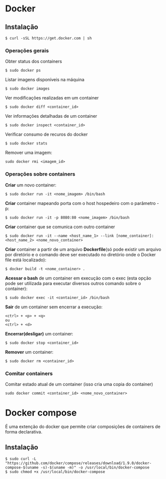 # Docker

## Instalação

```shell
$ curl -sSL https://get.docker.com | sh
```
### Operações gerais
Obter status dos containers
```shell
$ sudo docker ps
```

Listar imagens disponíveis na máquina
```shell
$ sudo docker images
```

Ver modificações realizadas em um container
```shell
$ sudo docker diff <container_id>
```

Ver informações detalhadas de um container
```shell
$ sudo docker inspect <container_id>
```

Verificar consumo de recuros do docker
```shell
$ sudo docker stats
```

Remover uma imagem:
```shell
sudo docker rmi <imagem_id>
```

### Operações sobre containers

**Criar** um novo container:
```shell
$ sudo docker run -it <nome_imagem> /bin/bash
```

**Criar** container mapeando porta com o host hospedeiro com o parâmetro -p:
```shell
$ sudo docker run -it -p 8080:80 <nome_imagem> /bin/bash
```

**Criar** container que se comunica com outro container
```shell
$ sudo docker run -it --name <host_name_1> --link [nome_container]:<host_name_2> <nome_novo_container>
```

**Criar** container a partir de um arquivo **Dockerfile**(só pode existir um arquivo por diretório e o comando deve ser executado no diretório onde o Docker file está localizado):
```shell
$ docker build -t <nome_container> .
```

**Acessar o bash** de um container em execução com o exec (esta opção pode ser utilizada para executar diversos outros comando sobre o container):
```
$ sudo docker exec -it <container_id> /bin/bash
```

**Sair** de um container sem encerrar a execução:
```shell
<ctrl> + <p> + <q>
ou
<ctrl> + <d>
```

**Encerrar(desligar)** um container:
```shell
$ sudo docker stop <container_id>
```

**Remover** um container:
```shell
$ sudo docker rm <container_id>
```

### Comitar containers

Comitar estado atual de um container (isso cria uma copia do container)
```shell
sudo docker commit <container_id> <nome_novo_container>
```

# Docker compose
É uma extenção do docker que permite criar composições de containers de forma declarativa.

## Instalação

```
$ sudo curl -L "https://github.com/docker/compose/releases/download/1.9.0/docker-compose-$(uname -s)-$(uname -m)" -o /usr/local/bin/docker-compose
$ sudo chmod +x /usr/local/bin/docker-compose
```


